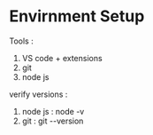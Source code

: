 # Envirnment Setup

Tools : 
1. VS code + extensions
2. git 
3. node js

verify versions :
1. node js : node -v
2. git : git --version
